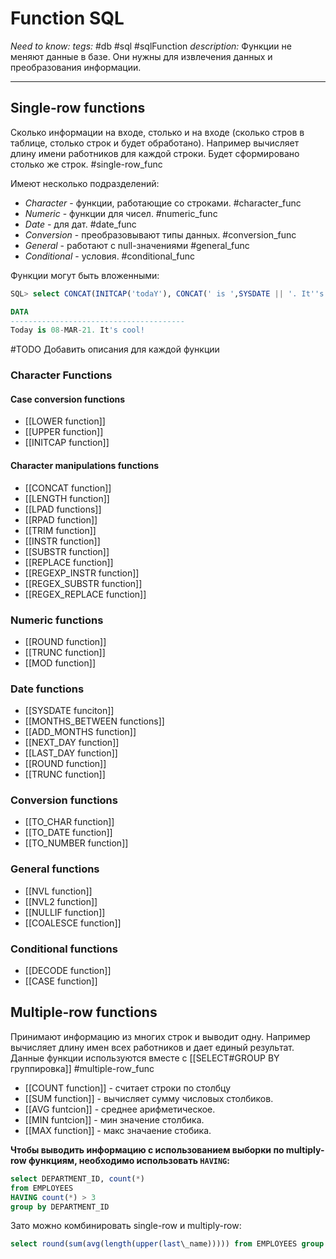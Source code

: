  # Function SQL
*Need to know:*
*tegs:* #db #sql #sqlFunction 
*description:* Функции не меняют данные в базе. Они нужны для извлечения данных и преобразования информации.

---

## Single-row functions 
Сколько информации на входе, столько и на входе (сколько стров в таблице, столько строк и будет обработано). Например вычисляет длину имени работников для каждой строки. Будет сформировано столько же строк.
#single-row_func

Имеют несколько подразделений:
- *Character* - функции, работающие со строками. #character_func
- *Numeric* - функции для чисел. #numeric_func
- *Date* - для дат. #date_func
- *Conversion* - преобразовывают типы данных. #conversion_func
- *General* - работают с null-значениями #general_func
- *Conditional* - условия. #conditional_func

Функции могут быть вложенными:
```sql
SQL> select CONCAT(INITCAP('todaY'), CONCAT(' is ',SYSDATE || '. It''s cool!')) data from dual;

DATA
---------------------------------------
Today is 08-MAR-21. It's cool!
```

#TODO Добавить описания для каждой функции
### Character Functions
#### Case conversion functions
- [[LOWER function]]
- [[UPPER function]]
- [[INITCAP function]]
#### Character manipulations functions
- [[CONCAT function]]
- [[LENGTH function]]
- [[LPAD functions]]
- [[RPAD function]]
- [[TRIM function]]
- [[INSTR function]]
- [[SUBSTR function]]
- [[REPLACE function]]
- [[REGEXP_INSTR function]]
- [[REGEX_SUBSTR function]]
- [[REGEX_REPLACE function]]

### Numeric functions
- [[ROUND function]]
- [[TRUNC function]]
- [[MOD function]]
### Date functions
- [[SYSDATE funciton]]
- [[MONTHS_BETWEEN functions]]
- [[ADD_MONTHS function]]
- [[NEXT_DAY function]]
- [[LAST_DAY function]]
- [[ROUND function]]
- [[TRUNC function]]
### Conversion functions
- [[TO_CHAR function]]
- [[TO_DATE function]]
- [[TO_NUMBER function]]

### General functions
- [[NVL function]]
- [[NVL2 function]]
- [[NULLIF function]]
- [[COALESCE function]]

### Conditional functions
- [[DECODE function]]
- [[CASE function]]

## Multiple-row functions
Принимают информацию из многих строк и выводит одну. Например вычисляет длину имен всех работников и дает единый результат. Данные функции используются вместе с  [[SELECT#GROUP BY группировка]]
#multiple-row_func

- [[COUNT function]] - считает строки по столбцу
- [[SUM function]] - вычисляет сумму числовых столбиков.
- [[AVG funtcion]] - среднее арифметическое.
- [[MIN funtcion]] - мин значение столбика.
- [[MAX function]] - макс значаение стобика.

**Чтобы выводить информацию с использованием выборки по multiply-row функциям, необходимо использовать `HAVING`:**
```sql
select DEPARTMENT_ID, count(*)  
from EMPLOYEES  
HAVING count(*) > 3  
group by DEPARTMENT_ID
```

Зато можно комбинировать single-row и multiply-row:
```sql
select round(sum(avg(length(upper(last\_name))))) from EMPLOYEES group by DEPARTMENT\_ID;
```
 